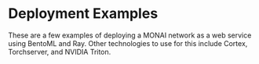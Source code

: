 # Deployment Examples

These are a few examples of deploying a MONAI network as a web service using BentoML and Ray. 
Other technologies to use for this include Cortex, Torchserver, and NVIDIA Triton.

